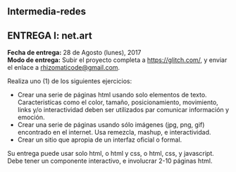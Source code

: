 ## Intermedia-redes
## ENTREGA I: net.art

__Fecha de entrega:__ 28 de Agosto (lunes), 2017   
__Modo de entrega:__  Subir el proyecto completa a https://glitch.com/, y enviar el enlace a rhizomaticode@gmail.com.

Realiza uno (1) de los siguientes ejercicios:  

* Crear una serie de páginas html usando solo elementos de texto. Caracteristicas como el color, tamaño, posicionamiento, movimiento, links y/o interactividad deben ser utilizados par comunicar información y emoción.   
* Crear una serie de páginas usando sólo imágenes (jpg, png, gif) encontrado en el internet. Usa remezcla, mashup, e interactividad.
* Crear un sitio que apropia de un interfaz oficial o formal.

Su entrega puede usar solo html, o html y css, o html, css, y javascript. Debe tener un componente interactivo, e involucrar 2-10 páginas html.
